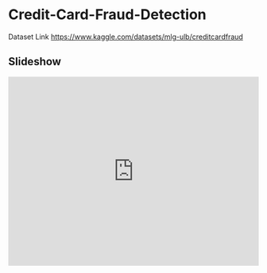 # Credit-Card-Fraud-Detection

Dataset Link https://www.kaggle.com/datasets/mlg-ulb/creditcardfraud
## Slideshow

<div style="position: relative; width: 100%; height: 0; padding-top:96px; padding-bottom: 56.25%; overflow: hidden; will-change: transform;">
		<iframe loading="lazy" src="https://wepik.com/share/7c942f1f-e6fe-4e8f-94a2-258bfd559f1d?embed=1" style="position: absolute; width: 100%; height: 100%; top: 0; left: 0; border: none; padding: 0;margin: 0;"></iframe>
	</div>
	
	
